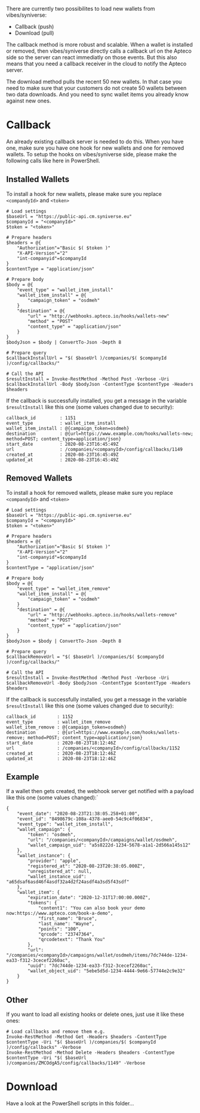 There are currently two possibilites to load new wallets from vibes/syniverse:

* Callback (push)
* Download (pull)

The callback method is more robust and scalable. When a wallet is installed or removed, then vibes/syniverse directly calls a callback url on the Apteco side so the server can react immediatly on those events. But this also means that you need a callback receiver in the cloud to notify the Apteco server.

The download method pulls the recent 50 new wallets. In that case you need to make sure that your customers do not create 50 wallets between two data downloads. And you need to sync wallet items you already know against new ones.

# Callback

An already existing callback server is needed to do this. When you have one, make sure you have one hook for new wallets and one for removed wallets. To setup the hooks on vibes/syniverse side, please make the following calls like here in PowerShell.

## Installed Wallets

To install a hook for new wallets, please make sure you replace `<compandyId>` and `<token>`

```
# Load settings
$baseUrl = "https://public-api.cm.syniverse.eu"
$companyId = "<companyId>"
$token = "<token>"

# Prepare headers
$headers = @{
    "Authorization"="Basic $( $token )"
    "X-API-Version"="2"
    "int-companyid"=$companyId
}
$contentType = "application/json" 

# Prepare body
$body = @{
    "event_type" = "wallet_item_install"
    "wallet_item_install" = @{
        "campaign_token" = "osdmeh"
    }
    "destination" = @{
        "url" = "http://webhooks.apteco.io/hooks/wallets-new"
        "method" = "POST"
        "content_type" = "application/json"
    }
}
$bodyJson = $body | ConvertTo-Json -Depth 8

# Prepare query
$callbackInstallUrl = "$( $baseUrl )/companies/$( $companyId )/config/callbacks/"

# Call the API
$resultInstall = Invoke-RestMethod -Method Post -Verbose -Uri $callbackInstallUrl -Body $bodyJson -ContentType $contentType -Headers $headers
```

If the callback is successfully installed, you get a message in the variable `$resultInstall` like this one (some values changed due to security):

```
callback_id         : 1151
event_type          : wallet_item_install
wallet_item_install : @{campaign_token=osdmeh}
destination         : @{url=https://www.example.com/hooks/wallets-new; method=POST; content_type=application/json}
start_date          : 2020-08-23T16:45:49Z
url                 : /companies/<companyId>/config/callbacks/1149
created_at          : 2020-08-23T16:45:49Z
updated_at          : 2020-08-23T16:45:49Z
```

## Removed Wallets

To install a hook for removed wallets, please make sure you replace `<compandyId>` and `<token>`


```
# Load settings
$baseUrl = "https://public-api.cm.syniverse.eu"
$companyId = "<companyId>"
$token = "<token>"

# Prepare headers
$headers = @{
    "Authorization"="Basic $( $token )"
    "X-API-Version"="2"
    "int-companyid"=$companyId
}
$contentType = "application/json" 

# Prepare body
$body = @{
    "event_type" = "wallet_item_remove"
    "wallet_item_install" = @{
        "campaign_token" = "osdmeh"
    }
    "destination" = @{
        "url" = "http://webhooks.apteco.io/hooks/wallets-remove"
        "method" = "POST"
        "content_type" = "application/json"
    }
}
$bodyJson = $body | ConvertTo-Json -Depth 8

# Prepare query
$callbackRemoveUrl = "$( $baseUrl )/companies/$( $companyId )/config/callbacks/"

# Call the API
$resultInstall = Invoke-RestMethod -Method Post -Verbose -Uri $callbackRemoveUrl -Body $bodyJson -ContentType $contentType -Headers $headers
```

If the callback is successfully installed, you get a message in the variable `$resultInstall` like this one (some values changed due to security):

```
callback_id        : 1152
event_type         : wallet_item_remove
wallet_item_remove : @{campaign_token=osdmeh}
destination        : @{url=https://www.example.com/hooks/wallets-remove; method=POST; content_type=application/json}
start_date         : 2020-08-23T18:12:46Z
url                : /companies/<companyId>/config/callbacks/1152
created_at         : 2020-08-23T18:12:46Z
updated_at         : 2020-08-23T18:12:46Z
```

## Example

If a wallet then gets created, the webhook server get notified with a payload like this one (some values changed):`

```
{
    "event_date": "2020-08-23T21:38:05.258+01:00",
    "event_id": "8498679c-108a-4378-aee0-54c9c4f06834",
    "event_type": "wallet_item_install",
    "wallet_campaign": {
        "token": "osdmeh",
        "url": "/companies/<companyId>/campaigns/wallet/osdmeh",
        "wallet_campaign_uid": "a5s8222d-1234-5678-a1a1-2d566a145s12"
    },
    "wallet_instance": {
        "provider": "apple",
        "registered_at": "2020-08-23T20:38:05.000Z",
        "unregistered_at": null,
        "wallet_instance_uid": "a65dsaf6asd46f4asdf32a4d2f24asdf4a3sd5f43sdf"
    },
    "wallet_item": {
        "expiration_date": "2020-12-31T17:00:00.000Z",
        "tokens": {
            "content1": "You can also book your demo now:https://www.apteco.com/book-a-demo",
            "first_name": "Bruce",
            "last_name": "Wayne",
            "points": "100",
            "qrcode": "23747364",
            "qrcodetext": "Thank You"
        },
        "url": "/companies/<companyId>/campaigns/wallet/osdmeh/items/7dc744de-1234-ea33-f312-3cecef2260ac",
        "uuid": "7dc744de-1234-ea33-f312-3cecef2260ac",
        "wallet_object_uid": "5ebe5d5d-1234-4444-9e66-57744e2c9e32"
    }
}
```

## Other

If you want to load all existing hooks or delete ones, just use it like these ones:

```
# Load callbacks and remove them e.g.
Invoke-RestMethod -Method Get -Headers $headers -ContentType $contentType -Uri "$( $baseUrl )/companies/$( $companyId )/config/callbacks" -Verbose
Invoke-RestMethod -Method Delete -Headers $headers -ContentType $contentType -Uri "$( $baseUrl )/companies/ZMCOdgA5/config/callbacks/1149" -Verbose
```

# Download 

Have a look at the PowerShell scripts in this folder...
